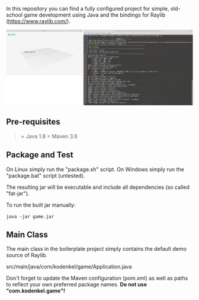 In this repository you can find a fully configured project for simple, old-school game development using Java and the bindings for Raylib (https://www.raylib.com/).

![Preview](boilerplate-project/readme.jpg)

## Pre-requisites

>= Java 1.8
>= Maven 3.6

## Package and Test

On Linux simply run the "package.sh" script.
On Windows simply run the "package.bat" script (untested).

The resulting jar will be executable and include all dependencies (so called "fat-jar").

To run the built jar manually:

````
java -jar game.jar
````

## Main Class

The main class in the boilerplate project simply contains the default demo source of Raylib.

src/main/java/com/kodenkel/game/Application.java

Don't forget to update the Maven configuration (pom.xml) as well as paths to reflect your own preferred package names. **Do not use "com.kodenkel.game"!**
